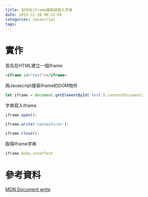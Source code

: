 ```yaml
---
title: 如何在iframe讀取或寫入字串
date: 2019-12-28 00:22:05
categories: Javascript
tags:
---
```


# 實作
首先在HTML建立一個iframe

```html
<iframe id="test"></iframe>
```

<!--more-->

用Javascript搜尋iframe的DOM物件
```javascript
let iframe = document.getElementById('test').contentDocument;
```

字串寫入iframe
```javascript
iframe.open();

iframe.write('<a>test</a>');

iframe.close();
```

取得iframe字串
```javascript
iframe.body.innerText
```

# 參考資料
[MDN Document write](https://developer.mozilla.org/en-US/docs/Web/API/Document/write)